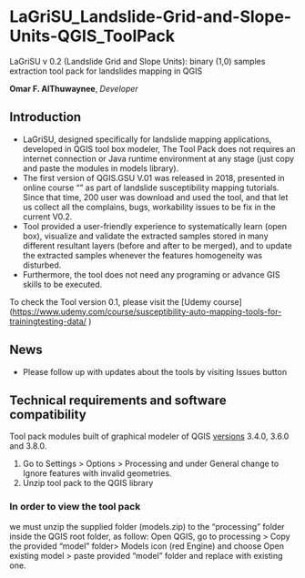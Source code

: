 # LaGriSU_Landslide-Grid-and-Slope-Units-QGIS_ToolPack

LaGriSU v 0.2 (Landslide Grid and Slope Units): binary (1,0) samples extraction tool pack for landslides mapping in QGIS

**Omar F. AlThuwaynee**, *Developer* 

## Introduction
* LaGriSU, designed specifically for landslide mapping  applications,  developed in QGIS tool box modeler, The  Tool  Pack  does not requires  an  internet  connection or Java runtime environment at any stage (just copy and paste the modules in models library).
* The first version of QGIS.GSU V.01 was released in 2018, presented in online course “” as part of landslide susceptibility mapping tutorials. Since that time, 200 user was download and used the tool, and that let us collect all the complains, bugs, workability issues to be fix in the current V0.2.
* Tool provided a user-friendly experience to systematically learn (open box), visualize and validate the extracted samples stored in many different resultant layers (before and after to be merged), and to update the extracted samples whenever the features homogeneity was disturbed. 
* Furthermore, the tool does not need any programing or advance GIS skills to be executed.

To check the Tool version 0.1, please visit the [Udemy course]  (https://www.udemy.com/course/susceptibility-auto-mapping-tools-for-trainingtesting-data/ )


## News

* Please follow up with updates about the tools by visiting Issues button


## Technical requirements and software compatibility

Tool pack modules built of graphical modeler of QGIS [versions](https://qgis.org/downloads/) 3.4.0, 3.6.0 and 3.8.0.

1.	Go to Settings > Options > Processing and under General change to Ignore features with invalid geometries.
2.	Unzip tool pack to the QGIS library

### In order to view the tool pack
we must unzip the supplied folder (models.zip) to the “processing” folder inside the QGIS root folder, as follow:
Open QGIS, go to processing > Copy the provided “model” folder> Models icon (red Engine) and choose Open existing model > paste provided “model” folder and replace with existing one.
